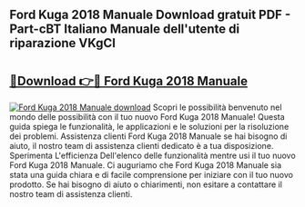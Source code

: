 ## Ford Kuga 2018 Manuale Download gratuit PDF - Part-cBT Italiano Manuale dell'utente di riparazione VKgCI

# <h2><a href="http://dfchaq.blite.top/?on=Ford+Kuga+2018+Manuale">🔗Download 👉🔴 Ford Kuga 2018 Manuale</a></h2>

[![Ford Kuga 2018 Manuale download](https://i.imgur.com/lujVjoI.png)](http://dfchaq.blite.top/?on=Ford+Kuga+2018+Manuale)
Scopri le possibilità benvenuto nel mondo delle possibilità con il tuo nuovo Ford Kuga 2018 Manuale! Questa guida spiega le funzionalità, le applicazioni e le soluzioni per la risoluzione dei problemi. Assistenza clienti Ford Kuga 2018 Manuale se hai bisogno di aiuto, il nostro team di assistenza clienti dedicato è a tua disposizione. Sperimenta L'efficienza Dell'elenco delle funzionalità mentre usi il tuo nuovo Ford Kuga 2018 Manuale. Ci auguriamo che Ford Kuga 2018 Manuale sia stata una guida chiara e di facile comprensione per iniziare con il tuo nuovo prodotto. Se hai bisogno di aiuto o chiarimenti, non esitare a contattare il nostro team di assistenza clienti.
